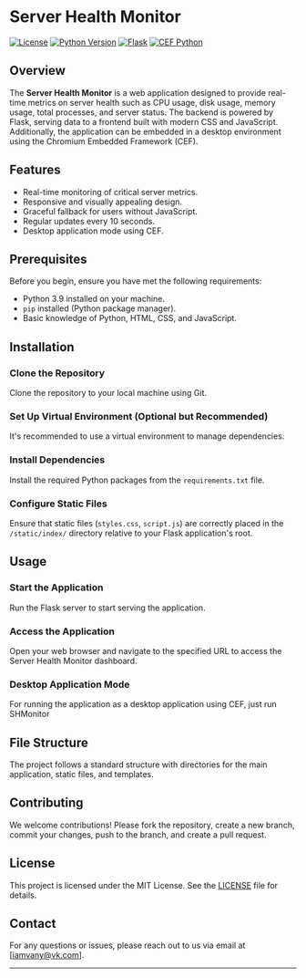 # Server Health Monitor

[![License](https://img.shields.io/badge/license-MIT-blue.svg)](https://opensource.org/licenses/MIT)
[![Python Version](https://img.shields.io/badge/python-3.6%2B-blue.svg)](https://www.python.org/downloads/)
[![Flask](https://img.shields.io/badge/Flask-1.1.2-orange)](https://flask.palletsprojects.com/)
[![CEF Python](https://img.shields.io/badge/CEF_Python-66.0-green)](https://github.com/cztomczak/cefpython)

## Overview

The **Server Health Monitor** is a web application designed to provide real-time metrics on server health such as CPU usage, disk usage, memory usage, total processes, and server status. The backend is powered by Flask, serving data to a frontend built with modern CSS and JavaScript. Additionally, the application can be embedded in a desktop environment using the Chromium Embedded Framework (CEF).

## Features

- Real-time monitoring of critical server metrics.
- Responsive and visually appealing design.
- Graceful fallback for users without JavaScript.
- Regular updates every 10 seconds.
- Desktop application mode using CEF.

## Prerequisites

Before you begin, ensure you have met the following requirements:

- Python 3.9 installed on your machine.
- `pip` installed (Python package manager).
- Basic knowledge of Python, HTML, CSS, and JavaScript.

## Installation

### Clone the Repository

Clone the repository to your local machine using Git.

### Set Up Virtual Environment (Optional but Recommended)

It's recommended to use a virtual environment to manage dependencies.

### Install Dependencies

Install the required Python packages from the `requirements.txt` file.

### Configure Static Files

Ensure that static files (`styles.css`, `script.js`) are correctly placed in the `/static/index/` directory relative to your Flask application's root.

## Usage

### Start the Application

Run the Flask server to start serving the application.

### Access the Application

Open your web browser and navigate to the specified URL to access the Server Health Monitor dashboard.

### Desktop Application Mode

For running the application as a desktop application using CEF, just run SHMonitor

## File Structure

The project follows a standard structure with directories for the main application, static files, and templates.

## Contributing

We welcome contributions! Please fork the repository, create a new branch, commit your changes, push to the branch, and create a pull request.

## License

This project is licensed under the MIT License. See the [LICENSE](LICENSE) file for details.

## Contact

For any questions or issues, please reach out to us via email at [iamvany@vk.com].

---
